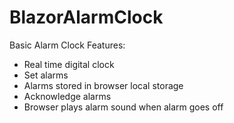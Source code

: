 # BlazorAlarmClock

Basic Alarm Clock
Features:
- Real time digital clock
- Set alarms
- Alarms stored in browser local storage
- Acknowledge alarms
- Browser plays alarm sound when alarm goes off
